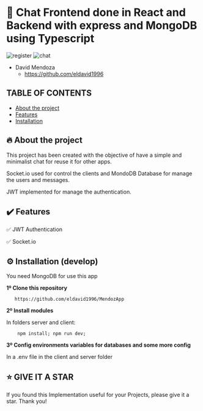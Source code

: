 # 🦄 Chat Frontend done in React and Backend with express and MongoDB using Typescript
![register](https://github.com/user-attachments/assets/7cfef5a3-c040-42ae-80e9-f62626d907cb)
![chat](https://github.com/user-attachments/assets/3a76c65b-dd31-4026-bd57-ef72512524e0)

+ David Mendoza
  - https://github.com/eldavid1996
    
## TABLE OF CONTENTS

* [About the project](#-about-the-project)
* [Features](#%EF%B8%8F-features)
* [Installation](#%EF%B8%8F-installation-develop)

## 🔥 About the project

This project has been created with the objective of have a simple and minimalist chat for reuse it for other apps.

Socket.io used for control the clients and MondoDB Database for manage the users and messages.

JWT implemented for manage the authentication.

## ✔️ Features

✅ JWT Authentication

✅ Socket.io

## ⚙️ Installation (develop)

You need MongoDB for use this app

**1º Clone this repository**

       https://github.com/eldavid1996/MendozApp

**2º Install modules**

In folders server and client:

        npm install; npm run dev;
        
**3º Config environments variables for databases and some more config**

In a .env file in the client and server folder

## ⭐️ GIVE IT A STAR

If you found this Implementation useful for your Projects, please give it a star. Thank you!
